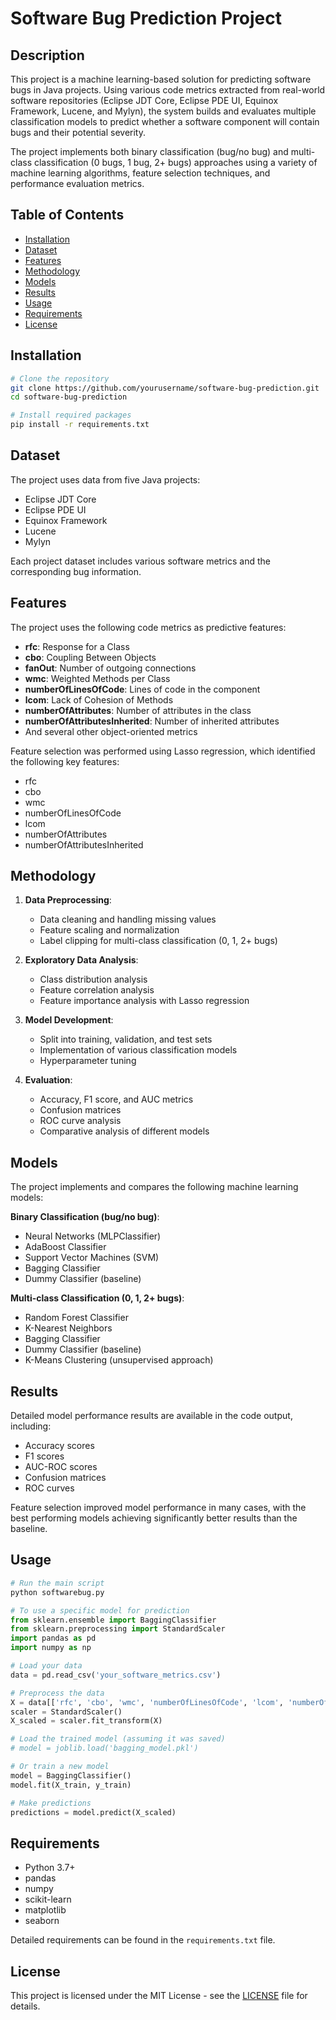 # Software Bug Prediction Project

## Description
This project is a machine learning-based solution for predicting software bugs in Java projects. Using various code metrics extracted from real-world software repositories (Eclipse JDT Core, Eclipse PDE UI, Equinox Framework, Lucene, and Mylyn), the system builds and evaluates multiple classification models to predict whether a software component will contain bugs and their potential severity.

The project implements both binary classification (bug/no bug) and multi-class classification (0 bugs, 1 bug, 2+ bugs) approaches using a variety of machine learning algorithms, feature selection techniques, and performance evaluation metrics.

## Table of Contents
- [Installation](#installation)
- [Dataset](#dataset)
- [Features](#features)
- [Methodology](#methodology)
- [Models](#models)
- [Results](#results)
- [Usage](#usage)
- [Requirements](#requirements)
- [License](#license)

## Installation
```bash
# Clone the repository
git clone https://github.com/yourusername/software-bug-prediction.git
cd software-bug-prediction

# Install required packages
pip install -r requirements.txt
```

## Dataset
The project uses data from five Java projects:
- Eclipse JDT Core
- Eclipse PDE UI
- Equinox Framework
- Lucene
- Mylyn

Each project dataset includes various software metrics and the corresponding bug information.

## Features
The project uses the following code metrics as predictive features:
- **rfc**: Response for a Class
- **cbo**: Coupling Between Objects
- **fanOut**: Number of outgoing connections
- **wmc**: Weighted Methods per Class
- **numberOfLinesOfCode**: Lines of code in the component
- **lcom**: Lack of Cohesion of Methods
- **numberOfAttributes**: Number of attributes in the class
- **numberOfAttributesInherited**: Number of inherited attributes
- And several other object-oriented metrics

Feature selection was performed using Lasso regression, which identified the following key features:
- rfc
- cbo
- wmc
- numberOfLinesOfCode
- lcom
- numberOfAttributes
- numberOfAttributesInherited

## Methodology
1. **Data Preprocessing**:
   - Data cleaning and handling missing values
   - Feature scaling and normalization
   - Label clipping for multi-class classification (0, 1, 2+ bugs)

2. **Exploratory Data Analysis**:
   - Class distribution analysis
   - Feature correlation analysis
   - Feature importance analysis with Lasso regression

3. **Model Development**:
   - Split into training, validation, and test sets
   - Implementation of various classification models
   - Hyperparameter tuning

4. **Evaluation**:
   - Accuracy, F1 score, and AUC metrics
   - Confusion matrices
   - ROC curve analysis
   - Comparative analysis of different models

## Models
The project implements and compares the following machine learning models:

**Binary Classification (bug/no bug)**:
- Neural Networks (MLPClassifier)
- AdaBoost Classifier
- Support Vector Machines (SVM)
- Bagging Classifier
- Dummy Classifier (baseline)

**Multi-class Classification (0, 1, 2+ bugs)**:
- Random Forest Classifier
- K-Nearest Neighbors
- Bagging Classifier
- Dummy Classifier (baseline)
- K-Means Clustering (unsupervised approach)

## Results
Detailed model performance results are available in the code output, including:
- Accuracy scores
- F1 scores
- AUC-ROC scores
- Confusion matrices
- ROC curves

Feature selection improved model performance in many cases, with the best performing models achieving significantly better results than the baseline.

## Usage
```python
# Run the main script
python softwarebug.py

# To use a specific model for prediction
from sklearn.ensemble import BaggingClassifier
from sklearn.preprocessing import StandardScaler
import pandas as pd
import numpy as np

# Load your data
data = pd.read_csv('your_software_metrics.csv')

# Preprocess the data
X = data[['rfc', 'cbo', 'wmc', 'numberOfLinesOfCode', 'lcom', 'numberOfAttributes', 'numberOfAttributesInherited']]
scaler = StandardScaler()
X_scaled = scaler.fit_transform(X)

# Load the trained model (assuming it was saved)
# model = joblib.load('bagging_model.pkl')

# Or train a new model
model = BaggingClassifier()
model.fit(X_train, y_train)

# Make predictions
predictions = model.predict(X_scaled)
```

## Requirements
- Python 3.7+
- pandas
- numpy
- scikit-learn
- matplotlib
- seaborn

Detailed requirements can be found in the `requirements.txt` file.

## License
This project is licensed under the MIT License - see the [LICENSE](LICENSE) file for details.
